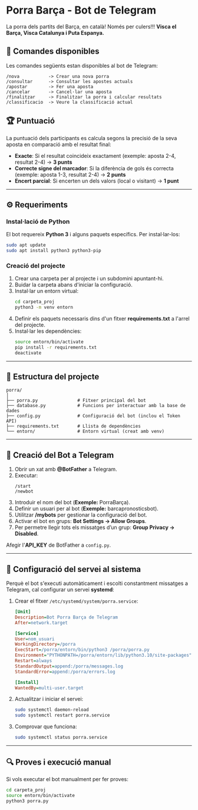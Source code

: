 # Porra Barça - Bot de Telegram

La porra dels partits del Barça, en català! Només per culers!!!
**Visca el Barça, Visca Catalunya i Puta Espanya.**

## 📢 Comandes disponibles

Les comandes següents estan disponibles al bot de Telegram:
```
/nova           -> Crear una nova porra
/consultar      -> Consultar les apostes actuals
/apostar        -> Fer una aposta
/cancelar       -> Cancel·lar una aposta
/finalitzar     -> Finalitzar la porra i calcular resultats
/classificacio  -> Veure la classificació actual
```

## 🏆 Puntuació

La puntuació dels participants es calcula segons la precisió de la seva aposta en comparació amb el resultat final:

- **Exacte**: Si el resultat coincideix exactament (exemple: aposta 2-4, resultat 2-4) → **3 punts**
- **Correcte signe del marcador**: Si la diferència de gols és correcta (exemple: aposta 1-3, resultat 2-4) → **2 punts**
- **Encert parcial**: Si encerten un dels valors (local o visitant) → **1 punt**

---

## ⚙️ Requeriments

### Instal·lació de Python

El bot requereix **Python 3** i alguns paquets específics. Per instal·lar-los:
```sh
sudo apt update
sudo apt install python3 python3-pip
```

### Creació del projecte

1. Crear una carpeta per al projecte i un subdomini apuntant-hi.
2. Buidar la carpeta abans d'iniciar la configuració.
3. Instal·lar un entorn virtual:
   ```sh
   cd carpeta_proj
   python3 -m venv entorn
   ```
4. Definir els paquets necessaris dins d'un fitxer **requirements.txt** a l'arrel del projecte.
5. Instal·lar les dependències:
   ```sh
   source entorn/bin/activate
   pip install -r requirements.txt
   deactivate
   ```

---

## 📁 Estructura del projecte
```
porra/
│
├── porra.py               # Fitxer principal del bot
├── database.py            # Funcions per interactuar amb la base de dades
├── config.py              # Configuració del bot (inclou el Token API)
├── requirements.txt       # Llista de dependències
└── entorn/                # Entorn virtual (creat amb venv)
```

---

## 🤖 Creació del Bot a Telegram

1. Obrir un xat amb **@BotFather** a Telegram.
2. Executar:
   ```
   /start
   /newbot
   ```
3. Introduir el nom del bot (**Exemple:** PorraBarça).
4. Definir un usuari per al bot (**Exemple:** barcapronosticsbot).
5. Utilitzar **/mybots** per gestionar la configuració del bot.
6. Activar el bot en grups: **Bot Settings → Allow Groups**.
7. Per permetre llegir tots els missatges d’un grup: **Group Privacy → Disabled**.

Afegir l'**API_KEY** de BotFather a `config.py`.

---

## 🚀 Configuració del servei al sistema

Perquè el bot s'executi automàticament i escolti constantment missatges a Telegram, cal configurar un servei **systemd**:

1. Crear el fitxer `/etc/systemd/system/porra.service`:
   ```ini
   [Unit]
   Description=Bot Porra Barça de Telegram
   After=network.target

   [Service]
   User=nom_usuari
   WorkingDirectory=/porra
   ExecStart=/porra/entorn/bin/python3 /porra/porra.py
   Environment="PYTHONPATH=/porra/entorn/lib/python3.10/site-packages"
   Restart=always
   StandardOutput=append:/porra/messages.log
   StandardError=append:/porra/errors.log

   [Install]
   WantedBy=multi-user.target
   ```

2. Actualitzar i iniciar el servei:
   ```sh
   sudo systemctl daemon-reload
   sudo systemctl restart porra.service
   ```

3. Comprovar que funciona:
   ```sh
   sudo systemctl status porra.service
   ```

---

## 🔍 Proves i execució manual

Si vols executar el bot manualment per fer proves:
```sh
cd carpeta_proj
source entorn/bin/activate
python3 porra.py
```

